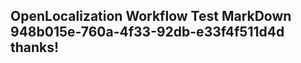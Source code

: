 <properties
ms.topic="hero-topic"
ms.test1="hero-topic"
ms.test2="test"/>

## OpenLocalization Workflow Test MarkDown 948b015e-760a-4f33-92db-e33f4f511d4d thanks!
